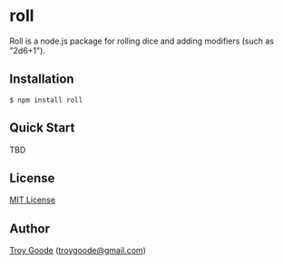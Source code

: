 # roll

Roll is a node.js package for rolling dice and adding modifiers (such as "2d6+1").

## Installation

    $ npm install roll

## Quick Start

TBD

## License

[MIT License](http://www.opensource.org/licenses/mit-license.php)

## Author

[Troy Goode](https://github.com/TroyGoode) ([troygoode@gmail.com](mailto:troygoode@gmail.com))